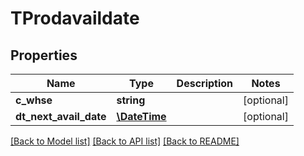 # TProdavaildate

## Properties
Name | Type | Description | Notes
------------ | ------------- | ------------- | -------------
**c_whse** | **string** |  | [optional] 
**dt_next_avail_date** | [**\DateTime**](\DateTime.md) |  | [optional] 

[[Back to Model list]](../README.md#documentation-for-models) [[Back to API list]](../README.md#documentation-for-api-endpoints) [[Back to README]](../README.md)


